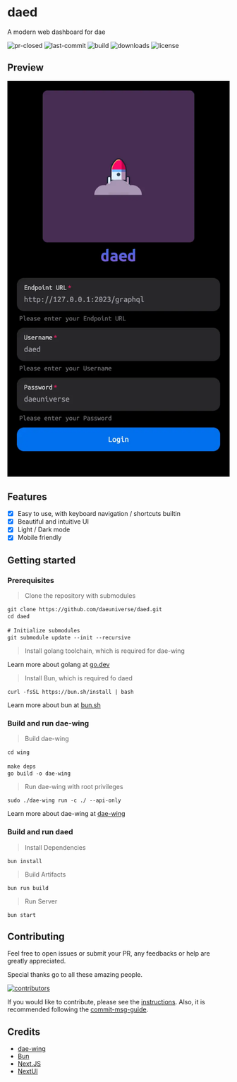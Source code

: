 # daed

A modern web dashboard for dae

![pr-closed](https://img.shields.io/github/issues-pr-closed/daeuniverse/daed?style=for-the-badge)
![last-commit](https://img.shields.io/github/last-commit/daeuniverse/daed?style=for-the-badge)
![build](https://img.shields.io/github/actions/workflow/status/daeuniverse/daed/release.yml?style=for-the-badge)
![downloads](https://img.shields.io/github/downloads/daeuniverse/daed/total?style=for-the-badge)
![license](https://img.shields.io/github/license/daeuniverse/daed?style=for-the-badge)

## Preview

![preview-login](./docs/preview-login.webp)

## Features

- [x] Easy to use, with keyboard navigation / shortcuts builtin
- [x] Beautiful and intuitive UI
- [x] Light / Dark mode
- [x] Mobile friendly

## Getting started

### Prerequisites

> Clone the repository with submodules

```shell
git clone https://github.com/daeuniverse/daed.git
cd daed

# Initialize submodules
git submodule update --init --recursive
```

> Install golang toolchain, which is required for dae-wing

Learn more about golang at [go.dev](https://go.dev/doc/install)

> Install Bun, which is required fo daed

```shell
curl -fsSL https://bun.sh/install | bash
```

Learn more about bun at [bun.sh](https://bun.sh)

### Build and run dae-wing

> Build dae-wing

```shell
cd wing

make deps
go build -o dae-wing
```

> Run dae-wing with root privileges

```shell
sudo ./dae-wing run -c ./ --api-only
```

Learn more about dae-wing at [dae-wing](https://github.com/daeuniverse/dae-wing)

### Build and run daed

> Install Dependencies

```shell
bun install
```

> Build Artifacts

```shell
bun run build
```

> Run Server

```shell
bun start
```

## Contributing

Feel free to open issues or submit your PR, any feedbacks or help are greatly appreciated.

Special thanks go to all these amazing people.

[![contributors](https://contrib.rocks/image?repo=daeuniverse/daed)](https://github.com/daeuniverse/daed/graphs/contributors)

If you would like to contribute, please see the [instructions](./CONTRIBUTING.md). Also, it is recommended following the [commit-msg-guide](./docs/commit-msg-guide.md).

## Credits

- [dae-wing](https://github.com/daeuniverse/dae-wing)
- [Bun](https://github.com/oven-sh/bun)
- [Next.JS](https://github.com/vercel/next.js)
- [NextUI](https://github.com/nextui-org/nextui)
